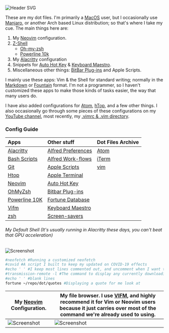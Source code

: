 ![Header SVG](https://makccr.github.io/images/github-header.svg)

These are my dot files. I'm primarily a [MacOS](https://www.apple.com/macos/) user, but I occasionally use [Manjaro](https://manjaro.org/), or another Arch based Linux distribution; so that's where I take my cue. The main things here are: 

1. My [Neovim](https://neovim.io/) configuration. 
2. [Z-Shell](http://zsh.sourceforge.net/)
    * [Oh-my-zsh](https://ohmyz.sh/)
    * [Powerline 10k](https://github.com/romkatv/powerlevel10k) 
3. My [Alacritty](https://github.com/alacritty/alacritty) configuration
4. Snippets for [Auto Hot Key](https://www.autohotkey.com/) & [Keyboard Maestro](https://www.keyboardmaestro.com/main/). 
5. Miscellaneous other things: [BitBar Plug-ins](https://getbitbar.com/) and Apple Scripts. 

I mainly use these apps: Vim & the Shell for standard writing; normally in the [Markdown](https://www.markdownguide.org/) or [Fountain](https://fountain.io/) format. I'm not a programmer, so I haven't customized these apps to make those kinds of tasks easier, the way that many users do. 

I have also added configurations for [Atom](https://atom.io/), [hTop](https://hisham.hm/htop/), and a few other things. I also occasionally go through some pieces of these configurations on my [YouTube channel](https://www.youtube.com/c/makccr), most recently, my [.vimrc & .vim directory](https://www.youtube.com/watch?v=Igfm59WL3NE).

### Config Guide
Apps | Other stuff | Dot Files Archive       
 :-- | :---------- | :----------- 
[Alacritty](https://github.com/makccr/dot/blob/master/.config/alacritty/alacritty.yml) | [Alfred Preferences](https://github.com/makccr/dot/tree/master/misc/alfred-workflows/Alfred.alfredpreferences) | [Atom](https://github.com/makccr/dot/tree/master/misc/archives/.atom) 
[Bash Scripts](https://github.com/makccr/dot/tree/master/.bin) | [Alfred Work-flows](https://github.com/makccr/dot/tree/master/misc/alfred-workflows) | [iTerm](https://github.com/makccr/dot/blob/master/misc/archives/com.googlecode.iterm2.plist)
[Git](https://github.com/makccr/dot/blob/master/.gitconfig) | [Apple Scripts](https://github.com/makccr/dot/tree/master/misc/apple-scripts) | [vim](https://github.com/makccr/dot/blob/master/misc/archives/.vimrc) 
[Htop](https://github.com/makccr/dot/blob/master/.config/htop/htoprc) | [Apple Terminal](https://github.com/makccr/dot/blob/master/misc/macOS/terminals/Gruvbox.terminal) |  
[Neovim](https://github.com/makccr/dot/blob/master/.config/nvim/init.vim) | [Auto Hot Key](https://github.com/makccr/dot/blob/master/misc/snippets/ahk/ahk.ahk) |
[OhMyZsh](https://github.com/makccr/dot/blob/master/.zshrc) | [Bitbar Plug-ins](https://github.com/makccr/dot/tree/master/misc/bitbar) |
[Powerline 10K](https://github.com/makccr/dot/blob/master/.p10k.zsh) | [Fortune Database](https://github.com/makccr/dot/blob/master/quotes) |
[Vifm](https://github.com/makccr/dot/tree/master/.config/vifm) | [Keyboard Maestro](https://github.com/makccr/dot/blob/master/misc/snippets/keyboardMaestro.kmsync) |
[zsh](https://github.com/makccr/dot/blob/master/.zshrc) | [Screen-savers](https://github.com/makccr/dot/tree/master/misc/macOS/screensavers) |


###### My Default Shell (It's usually running in Alacritty these days, you can't beat that GPU acceleration) 
![Screenshot](https://raw.githubusercontent.com/makccr/dotProfiles/master/images/profile.jpg)

```bash
#neofetch #Running a customized neofetch 
#covid #A script I built to keep my updated on COVID-19 effects
#echo ' ' #I keep most lines commented out, and uncomment when I want to see more
#transmission-remote -l #The command to display any currently downloading torrents
#echo ' ' #blank lines
fortune ~/repo/dot/quotes #Displaying a quote for me look at 
```

**My [Neovim](https://github.com/neovim/neovim) Configuration.** | **My file browser. I use [VIFM](https://github.com/vifm/vifm), and highly recommend it for Vim or Neovim users because it just carries over most of the command we're already used to using.**
---------- | -------------------
![Screenshot](https://raw.githubusercontent.com/makccr/dotProfiles/master/images/vim.jpg) | ![Screenshot](https://raw.githubusercontent.com/makccr/dotProfiles/master/images/vifm.jpg)
